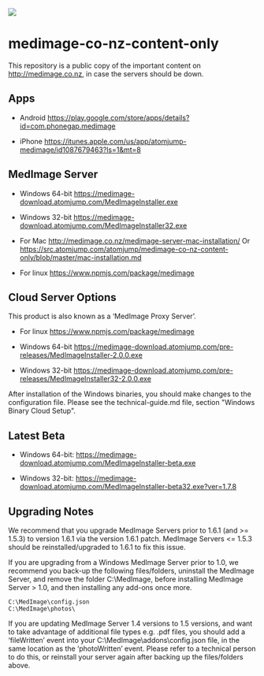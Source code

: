 <img src="https://atomjump.com/images/logo80.png">



# medimage-co-nz-content-only
This repository is a public copy of the important content on http://medimage.co.nz,  in case the servers should be down.

## Apps

* Android
https://play.google.com/store/apps/details?id=com.phonegap.medimage

* iPhone
https://itunes.apple.com/us/app/atomjump-medimage/id1087679463?ls=1&mt=8


## MedImage Server

* Windows 64-bit
https://medimage-download.atomjump.com/MedImageInstaller.exe

* Windows 32-bit 
https://medimage-download.atomjump.com/MedImageInstaller32.exe

* For Mac
http://medimage.co.nz/medimage-server-mac-installation/
Or https://src.atomjump.com/atomjump/medimage-co-nz-content-only/blob/master/mac-installation.md

* For linux
https://www.npmjs.com/package/medimage



## Cloud Server Options

This product is also known as a ‘MedImage Proxy Server’.

* For linux
https://www.npmjs.com/package/medimage

* Windows 64-bit
https://medimage-download.atomjump.com/pre-releases/MedImageInstaller-2.0.0.exe

* Windows 32-bit 
https://medimage-download.atomjump.com/pre-releases/MedImageInstaller32-2.0.0.exe

After installation of the Windows binaries, you should make changes to the configuration file. Please see the technical-guide.md file, section "Windows Binary Cloud Setup".

## Latest Beta

* Windows 64-bit:
https://medimage-download.atomjump.com/MedImageInstaller-beta.exe

* Windows 32-bit:
https://medimage-download.atomjump.com/MedImageInstaller-beta32.exe?ver=1.7.8


## Upgrading Notes

We recommend that you upgrade MedImage Servers prior to 1.6.1 (and >= 1.5.3) to version 1.6.1 via the version 1.6.1 patch. MedImage Servers <= 1.5.3 should be reinstalled/upgraded to 1.6.1 to fix this issue.

If you are upgrading from a Windows MedImage Server prior to 1.0, we recommend you back-up the following files/folders, uninstall the MedImage Server, and remove the folder C:\MedImage, before installing MedImage Server > 1.0, and then installing any add-ons once more.

```
C:\MedImage\config.json
C:\MedImage\photos\
```

If you are updating MedImage Server 1.4 versions to 1.5 versions, and want to take advantage of additional file types e.g. .pdf files, you should add a ‘fileWritten’ event into your C:\MedImage\addons\config.json file, in the same location as the ‘photoWritten’ event. Please refer to a technical person to do this, or reinstall your server again after backing up the files/folders above.
